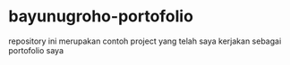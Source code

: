 # bayunugroho-portofolio
repository ini merupakan contoh project yang telah saya kerjakan sebagai portofolio saya
